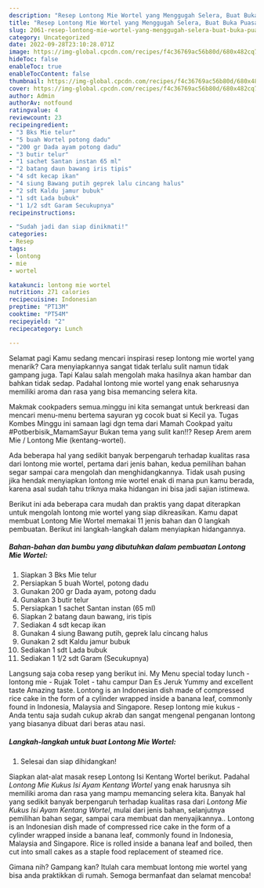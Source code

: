 ```yaml
---
description: "Resep Lontong Mie Wortel yang Menggugah Selera, Buat Buka Puasa Menggugah Selera"
title: "Resep Lontong Mie Wortel yang Menggugah Selera, Buat Buka Puasa Menggugah Selera"
slug: 2061-resep-lontong-mie-wortel-yang-menggugah-selera-buat-buka-puasa-menggugah-selera
category: Uncategorized
date: 2022-09-28T23:10:28.071Z
image: https://img-global.cpcdn.com/recipes/f4c36769ac56b80d/680x482cq70/lontong-mie-wortel-foto-resep-utama.jpg
hideToc: false
enableToc: true
enableTocContent: false
thumbnail: https://img-global.cpcdn.com/recipes/f4c36769ac56b80d/680x482cq70/lontong-mie-wortel-foto-resep-utama.jpg
cover: https://img-global.cpcdn.com/recipes/f4c36769ac56b80d/680x482cq70/lontong-mie-wortel-foto-resep-utama.jpg
author: Admin
authorAv: notfound
ratingvalue: 4
reviewcount: 23
recipeingredient:
- "3 Bks Mie telur"
- "5 buah Wortel potong dadu"
- "200 gr Dada ayam potong dadu"
- "3 butir telur"
- "1 sachet Santan instan 65 ml"
- "2 batang daun bawang iris tipis"
- "4 sdt kecap ikan"
- "4 siung Bawang putih geprek lalu cincang halus"
- "2 sdt Kaldu jamur bubuk"
- "1 sdt Lada bubuk"
- "1 1/2 sdt Garam Secukupnya"
recipeinstructions:

- "Sudah jadi dan siap dinikmati!"
categories:
- Resep
tags:
- lontong
- mie
- wortel

katakunci: lontong mie wortel 
nutrition: 271 calories
recipecuisine: Indonesian
preptime: "PT13M"
cooktime: "PT54M"
recipeyield: "2"
recipecategory: Lunch

---
```



Selamat pagi Kamu sedang mencari inspirasi resep lontong mie wortel yang menarik? Cara menyiapkannya sangat tidak terlalu sulit namun tidak gampang juga. Tapi Kalau salah mengolah maka hasilnya akan hambar dan bahkan tidak sedap. Padahal lontong mie wortel yang enak seharusnya memiliki aroma dan rasa yang bisa memancing selera kita.


Makmak cookpaders semua.minggu ini kita semangat untuk berkreasi dan mencari menu-menu bertema sayuran yg cocok buat si Kecil ya. Tugas Kombes Minggu ini samaan lagi dgn tema dari Mamah Cookpad yaitu #Potberbisik_MamamSayur Bukan tema yang sulit kan!!? Resep Arem arem Mie / Lontong Mie (kentang-wortel).

Ada beberapa hal yang sedikit banyak berpengaruh terhadap kualitas rasa dari lontong mie wortel, pertama dari jenis bahan, kedua pemilihan bahan segar sampai cara mengolah dan menghidangkannya. Tidak usah pusing jika hendak menyiapkan lontong mie wortel enak di mana pun kamu berada, karena asal sudah tahu triknya maka hidangan ini bisa jadi sajian istimewa.


Berikut ini ada beberapa cara mudah dan praktis yang dapat diterapkan untuk mengolah lontong mie wortel yang siap dikreasikan. Kamu dapat membuat Lontong Mie Wortel memakai 11 jenis bahan dan 0 langkah pembuatan. Berikut ini langkah-langkah dalam menyiapkan hidangannya.

<!--inarticleads1-->

##### Bahan-bahan dan bumbu yang dibutuhkan dalam pembuatan Lontong Mie Wortel:

1. Siapkan 3 Bks Mie telur
1. Persiapkan 5 buah Wortel, potong dadu
1. Gunakan 200 gr Dada ayam, potong dadu
1. Gunakan 3 butir telur
1. Persiapkan 1 sachet Santan instan (65 ml)
1. Siapkan 2 batang daun bawang, iris tipis
1. Sediakan 4 sdt kecap ikan
1. Gunakan 4 siung Bawang putih, geprek lalu cincang halus
1. Gunakan 2 sdt Kaldu jamur bubuk
1. Sediakan 1 sdt Lada bubuk
1. Sediakan 1 1/2 sdt Garam (Secukupnya)


Langsung saja coba resep yang berikut ini. My Menu special today lunch - lontong mie - Rujak Tolet - tahu campur Dan Es Jeruk Yummy and excellent taste Amazing taste. Lontong is an Indonesian dish made of compressed rice cake in the form of a cylinder wrapped inside a banana leaf, commonly found in Indonesia, Malaysia and Singapore. Resep lontong mie kukus - Anda tentu saja sudah cukup akrab dan sangat mengenal penganan lontong yang biasanya dibuat dari beras atau nasi. 

<!--inarticleads2-->

##### Langkah-langkah untuk buat Lontong Mie Wortel:


1. Selesai dan siap dihidangkan!

Siapkan alat-alat masak resep Lontong Isi Kentang Wortel berikut. Padahal *Lontong Mie Kukus Isi Ayam Kentang Wortel* yang enak harusnya sih memiliki aroma dan rasa yang mampu memancing selera kita. Banyak hal yang sedikit banyak berpengaruh terhadap kualitas rasa dari *Lontong Mie Kukus Isi Ayam Kentang Wortel*, mulai dari jenis bahan, selanjutnya pemilihan bahan segar, sampai cara membuat dan menyajikannya.. Lontong is an Indonesian dish made of compressed rice cake in the form of a cylinder wrapped inside a banana leaf, commonly found in Indonesia, Malaysia and Singapore. Rice is rolled inside a banana leaf and boiled, then cut into small cakes as a staple food replacement of steamed rice. 

Gimana nih? Gampang kan? Itulah cara membuat lontong mie wortel yang bisa anda praktikkan di rumah. Semoga bermanfaat dan selamat mencoba!
